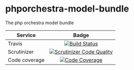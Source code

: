 phporchestra-model-bundle
=========================

The php orchestra model bundle

| Service       | Badge         |
| ------------- |:-------------:|
| Travis        | [![Build Status](https://magnum.travis-ci.com/itkg/open-orchestra-model-interface.svg?token=jFMwikTSYoZgNjR86FGs&branch=master)](https://magnum.travis-ci.com/itkg/open-orchestra-model-interface)|
| Scrutinizer   | [![Scrutinizer Code Quality](https://scrutinizer-ci.com/g/open-orchestra/open-orchestra-model-interface/badges/quality-score.png?b=master)](https://scrutinizer-ci.com/g/open-orchestra/open-orchestra-model-interface/?branch=master)|
| Code coverage | [![Code Coverage](https://scrutinizer-ci.com/g/open-orchestra/open-orchestra-model-interface/badges/coverage.png?b=master)](https://scrutinizer-ci.com/g/open-orchestra/open-orchestra-model-interface/?branch=master)|
